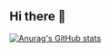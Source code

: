 ## Hi there 👋
[![Anurag's GitHub stats](https://github-readme-stats.vercel.app/api?username=biralavor)](https://github.com/anuraghazra/github-readme-stats)
<!--
**biralavor/biralavor** is a ✨ _special_ ✨ repository because its `README.md` (this file) appears on your GitHub profile.

Here are some ideas to get you started:

- 🔭 I’m currently working on ...
- 🌱 I’m currently learning ...
- 👯 I’m looking to collaborate on ...
- 🤔 I’m looking for help with ...
- 💬 Ask me about ...
- 📫 How to reach me: ...
- 😄 Pronouns: ...
- ⚡ Fun fact: ...
-->
